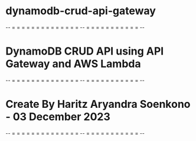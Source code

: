 # dynamodb-crud-api-gateway
-- = = = = = = = = = = = = = = -- = = = = = = = = = = = --
# DynamoDB CRUD API using API Gateway and AWS Lambda
-- = = = = = = = = = = = = = = -- = = = = = = = = = = = --
# Create By Haritz Aryandra Soenkono - 03 December 2023
-- = = = = = = = = = = = = = = -- = = = = = = = = = = = --